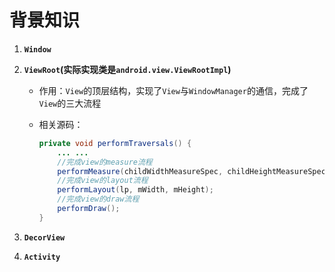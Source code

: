 # 背景知识

1. **`Window`**

2. **`ViewRoot`(实际实现类是`android.view.ViewRootImpl`)**

   * 作用：`View`的顶层结构，实现了`View`与`WindowManager`的通信，完成了`View`的三大流程

   * 相关源码：

     ```java
     private void performTraversals() {
         ... ...
         //完成view的measure流程
         performMeasure(childWidthMeasureSpec, childHeightMeasureSpec);
         //完成view的layout流程
         performLayout(lp, mWidth, mHeight);
         //完成view的draw流程
         performDraw();
     }
     ```

3. **`DecorView`**

4. **`Activity`**



